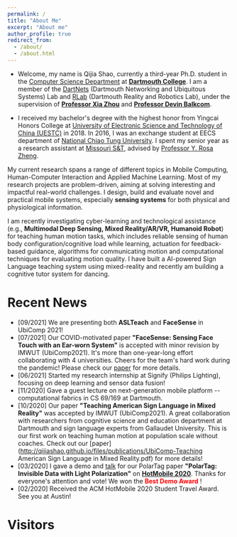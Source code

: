 ```yaml
---
permalink: /
title: "About Me"
excerpt: "About me"
author_profile: true
redirect_from: 
  - /about/
  - /about.html
---
```

* Welcome, my name is Qijia Shao,  currently a third-year Ph.D. student in the [Computer Science Department](https://web.cs.dartmouth.edu/) at [**Dartmouth College**](https://home.dartmouth.edu/). I am a member of the [DartNets](http://dartnets.cs.dartmouth.edu/) (Dartmouth Networking and Ubiquitous Systems) Lab and [RLab](https://rlab.cs.dartmouth.edu/home/) (Dartmouth Reality and Robotics Lab), under the supervision of [**Professor Xia Zhou**](https://www.cs.dartmouth.edu/~xia/) and [**Professor Devin Balkcom**](https://rlab.cs.dartmouth.edu/devin/).

* I received my bachelor's degree with the highest honor from Yingcai Honors College at [University of Electronic Science and Technology of China (UESTC)](https://en.uestc.edu.cn/) in 2018. In 2016, I was an exchange student at EECS department of [National Chiao Tung University](https://www.nctu.edu.tw/en).  I spent my senior year as a research assistant at [Missouri S&T](https://www.mst.edu/), advised by [Professor Y. Rosa Zheng](https://www.lehigh.edu/~yrz218/).

<!-- * During my undergraduate study, I focused more on optimization and statistical signal processing in wireless communication. I am lucky to have been working at National Key Laboratory of Science and Technology on Communication, advised by [Professor Jun Wang](https://scholar.google.com.hk/citations?user=bOK-froAAAAJ&hl=zh-CN) and at Center for Real-time Adaptive Signal Processing, advised by [Professor Y. Rosa Zheng](https://www.lehigh.edu/~yrz218/) -->
<!-- * During my undergraduate study, I am lucky to have been working at Center for Real-time Adaptive Signal Processing, advised by [Professor Y. Rosa Zheng](https://www.lehigh.edu/~yrz218/) -->
                                                                                                                                                                                                                    
My current research spans a range of different topics in Mobile Computing, Human-Computer Interaction and Applied Machine Learning. Most of my research projects are problem-driven, aiming at solving interesting and impactful real-world challenges. I design, build and evaluate novel and practical mobile systems, especially **sensing systems** for both physical and physiological information.
<!-- I have developed soft electronics and fabric sensing system for continuous joint monitoring and 1-D touch input.  -->
I am recently investigating cyber-learning and technological assistance (e.g., **Multimodal Deep Sensing, Mixed Reality/AR/VR, Humanoid Robot**) for teaching human motion tasks, which includes reliable sensing of human body configuration/cognitive load while learning, actuation for feedback-based guidance, algorithms for communicating motion and computational techniques for evaluating motion quality. I have built a AI-powered Sign Language teaching system using mixed-reality and recently am building a cognitive tutor system for dancing.


<!-- **I am actively seeking for a research intern position for summer 2021. Please ** -->

Recent News
======
* [09/2021] We are presenting both **ASLTeach** and **FaceSense** in UbiComp 2021!
* [07/2021] Our COVID-motivated paper **"FaceSense: Sensing Face Touch with an Ear-worn System"** is accepted with minor revision by IMWUT (UbiComp2021). It's more than one-year-long effort collaborating with 4 universities. Cheers for the team's hard work during the pandemic!  Please check our [paper](https://dl.acm.org/doi/pdf/10.1145/3478129) for more details. 
* [06/2021] Started my research internship at Signify (Philips Lighting), focusing on deep learning and sensor data fusion!
* [11/2020] Gave a guest lecture on next-generation mobile  platform -- computational fabrics in CS 69/169 at Dartmouth.
* [10/2020] Our paper **"Teaching American Sign Language in Mixed Reality"** was accepted by IMWUT (UbiComp2021). A great collaboration with researchers from cognitive science and education department at Dartmouth and sign language experts from Gallaudet University. This is our first work on teaching human motion at population scale without coaches. Check out our [paper](http://qijiashao.github.io/files/publications/UbiComp-Teaching American Sign Language in Mixed Reality.pdf) for more details!
* [03/2020] I gave a demo and [talk](https://www.youtube.com/watch?v=lHfvueWdjJQ&t=6s) for our PolarTag paper **"PolarTag: Invisible Data with Light Polarization"** on **[HotMobile 2020](http://www.hotmobile.org/2020/)**. Thanks for everyone's attention and vote! We won the <span style="color:red"> **Best Demo Award** </span>!
* [02/2020] Received the ACM HotMobile 2020 Student Travel Award. See you at Austin!

<!-- * [12/2019] One paper got accepted by **[HotMobile 2020](http://www.hotmobile.org/2020/)**.
* [12/2019] One paper got accepted by **[CHI 2020](https://chi2020.acm.org/)**.
* [09/2019] I presented our fabric paper **"Reconstructing Human Joint Motion with Computational Fabrics"** on **[UbiComp 2019](http://ubicomp.org/ubicomp2019/)** in London. -->




Visitors
=======
<script type='text/javascript' id='clustrmaps' src='//cdn.clustrmaps.com/map_v2.js?cl=080808&w=250&t=n&d=gkUgx_rJxyGnlm9h49vUyEn8lS4ZIy-1rPBbiEUZCKY&co=ffffff&cmo=3acc3a&cmn=ff5353&ct=808080'></script>


